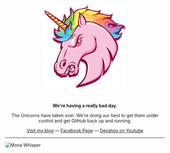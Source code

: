 <div align="center">
  <p>
    <img width="256" src="/github-unicorn.png" />
  </p>
  <br>
  <p><strong>We're having a really bad day.</strong></p>
  
  <p>The Unicorns have taken over. We're doing our best to get them under control and get GitHub back up and running.</p>
  
  <p>
    <a href="https://devahoy.com">Visit my blog</a> — <a href="https://facebook.com/devahoy">Facebook Page</a> — <a href="https://youtube.com/c/DevahoyOfficial">Devahoy on Youtube</a>
  </p>
</div>

---

![Mona Whisper](https://github.githubassets.com/images/mona-whisper.gif)
